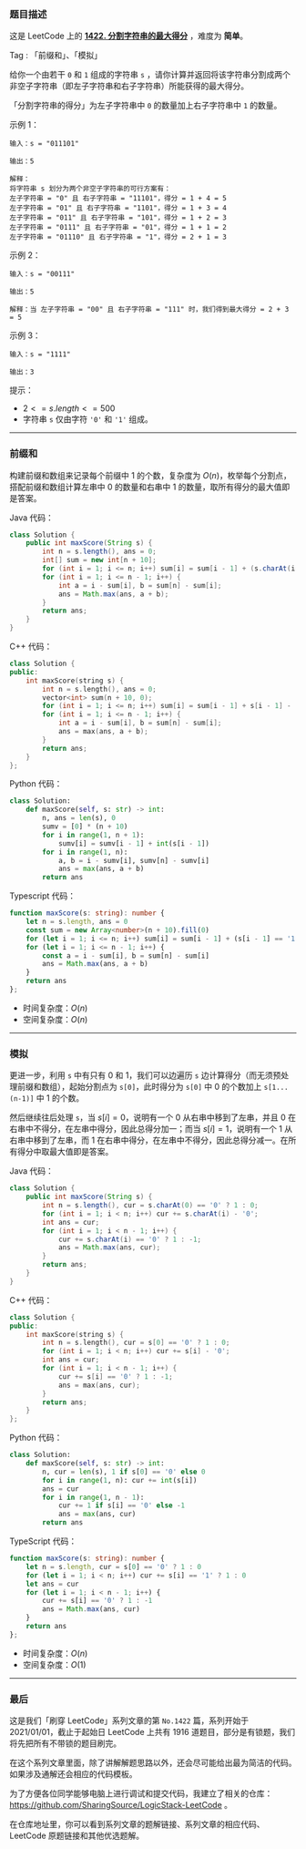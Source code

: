 ### 题目描述

这是 LeetCode 上的 **[1422. 分割字符串的最大得分](https://leetcode.cn/problems/maximum-score-after-splitting-a-string/solution/by-ac_oier-3wua/)** ，难度为 **简单**。

Tag : 「前缀和」、「模拟」



给你一个由若干 `0` 和 `1` 组成的字符串 `s` ，请你计算并返回将该字符串分割成两个非空子字符串（即左子字符串和右子字符串）所能获得的最大得分。

「分割字符串的得分」为左子字符串中 `0` 的数量加上右子字符串中 `1` 的数量。

示例 1：
```
输入：s = "011101"

输出：5 

解释：
将字符串 s 划分为两个非空子字符串的可行方案有：
左子字符串 = "0" 且 右子字符串 = "11101"，得分 = 1 + 4 = 5 
左子字符串 = "01" 且 右子字符串 = "1101"，得分 = 1 + 3 = 4 
左子字符串 = "011" 且 右子字符串 = "101"，得分 = 1 + 2 = 3 
左子字符串 = "0111" 且 右子字符串 = "01"，得分 = 1 + 1 = 2 
左子字符串 = "01110" 且 右子字符串 = "1"，得分 = 2 + 1 = 3
```
示例 2：
```
输入：s = "00111"

输出：5

解释：当 左子字符串 = "00" 且 右子字符串 = "111" 时，我们得到最大得分 = 2 + 3 = 5
```
示例 3：
```
输入：s = "1111"

输出：3
```

提示：
* $2 <= s.length <= 500$
* 字符串 `s` 仅由字符 `'0'` 和 `'1'` 组成。

---

### 前缀和

构建前缀和数组来记录每个前缀中 $1$ 的个数，复杂度为 $O(n)$，枚举每个分割点，搭配前缀和数组计算左串中 $0$ 的数量和右串中 $1$ 的数量，取所有得分的最大值即是答案。

Java 代码：
```Java
class Solution {
    public int maxScore(String s) {
        int n = s.length(), ans = 0;
        int[] sum = new int[n + 10];
        for (int i = 1; i <= n; i++) sum[i] = sum[i - 1] + (s.charAt(i - 1) - '0');
        for (int i = 1; i <= n - 1; i++) {
            int a = i - sum[i], b = sum[n] - sum[i];
            ans = Math.max(ans, a + b);
        }
        return ans;
    }
}
```
C++ 代码：
```C++
class Solution {
public:
    int maxScore(string s) {
        int n = s.length(), ans = 0;
        vector<int> sum(n + 10, 0);
        for (int i = 1; i <= n; i++) sum[i] = sum[i - 1] + s[i - 1] - '0';
        for (int i = 1; i <= n - 1; i++) {
            int a = i - sum[i], b = sum[n] - sum[i];
            ans = max(ans, a + b);
        }
        return ans;
    }
};
```
Python 代码：
```Python
class Solution:
    def maxScore(self, s: str) -> int:
        n, ans = len(s), 0
        sumv = [0] * (n + 10)
        for i in range(1, n + 1):
            sumv[i] = sumv[i - 1] + int(s[i - 1])
        for i in range(1, n):
            a, b = i - sumv[i], sumv[n] - sumv[i]
            ans = max(ans, a + b)
        return ans
```
Typescript 代码：
```Typescript
function maxScore(s: string): number {
    let n = s.length, ans = 0
    const sum = new Array<number>(n + 10).fill(0)
    for (let i = 1; i <= n; i++) sum[i] = sum[i - 1] + (s[i - 1] == '1' ? 1 : 0)
    for (let i = 1; i <= n - 1; i++) {
        const a = i - sum[i], b = sum[n] - sum[i]
        ans = Math.max(ans, a + b)
    }
    return ans
};
```
* 时间复杂度：$O(n)$
* 空间复杂度：$O(n)$

---

### 模拟

更进一步，利用 `s` 中有只有 $0$ 和 $1$，我们可以边遍历 `s` 边计算得分（而无须预处理前缀和数组），起始分割点为 `s[0]`，此时得分为 `s[0]` 中 $0$ 的个数加上 `s[1...(n-1)]` 中 $1$ 的个数。

然后继续往后处理 `s`，当 $s[i] = 0$，说明有一个 $0$ 从右串中移到了左串，并且 $0$ 在右串中不得分，在左串中得分，因此总得分加一；而当 $s[i] = 1$，说明有一个 $1$ 从右串中移到了左串，而 $1$ 在右串中得分，在左串中不得分，因此总得分减一。在所有得分中取最大值即是答案。

Java 代码：
```Java
class Solution {
    public int maxScore(String s) {
        int n = s.length(), cur = s.charAt(0) == '0' ? 1 : 0;
        for (int i = 1; i < n; i++) cur += s.charAt(i) - '0';
        int ans = cur;
        for (int i = 1; i < n - 1; i++) {
            cur += s.charAt(i) == '0' ? 1 : -1;
            ans = Math.max(ans, cur);
        }
        return ans;
    }
}
```
C++ 代码：
```C++
class Solution {
public:
    int maxScore(string s) {
        int n = s.length(), cur = s[0] == '0' ? 1 : 0;
        for (int i = 1; i < n; i++) cur += s[i] - '0';
        int ans = cur;
        for (int i = 1; i < n - 1; i++) {
            cur += s[i] == '0' ? 1 : -1;
            ans = max(ans, cur);
        }
        return ans;
    }
};
```
Python 代码：
```Python
class Solution:
    def maxScore(self, s: str) -> int:
        n, cur = len(s), 1 if s[0] == '0' else 0
        for i in range(1, n): cur += int(s[i])
        ans = cur
        for i in range(1, n - 1):
            cur += 1 if s[i] == '0' else -1
            ans = max(ans, cur)
        return ans
```
TypeScript 代码：
```TypeScript
function maxScore(s: string): number {
    let n = s.length, cur = s[0] == '0' ? 1 : 0
    for (let i = 1; i < n; i++) cur += s[i] == '1' ? 1 : 0
    let ans = cur
    for (let i = 1; i < n - 1; i++) {
        cur += s[i] == '0' ? 1 : -1
        ans = Math.max(ans, cur)
    }
    return ans
};
```
* 时间复杂度：$O(n)$
* 空间复杂度：$O(1)$

---

### 最后

这是我们「刷穿 LeetCode」系列文章的第 `No.1422` 篇，系列开始于 2021/01/01，截止于起始日 LeetCode 上共有 1916 道题目，部分是有锁题，我们将先把所有不带锁的题目刷完。

在这个系列文章里面，除了讲解解题思路以外，还会尽可能给出最为简洁的代码。如果涉及通解还会相应的代码模板。

为了方便各位同学能够电脑上进行调试和提交代码，我建立了相关的仓库：https://github.com/SharingSource/LogicStack-LeetCode 。

在仓库地址里，你可以看到系列文章的题解链接、系列文章的相应代码、LeetCode 原题链接和其他优选题解。


